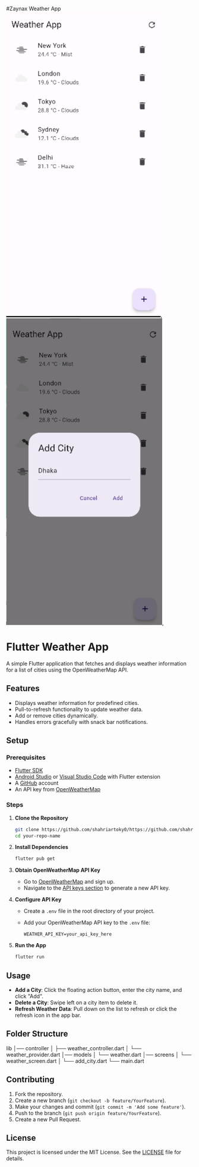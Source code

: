 #Zaynax Weather App
![Initial!](AppView_1.png),
![Second Page](AppView_2.png),
# Flutter Weather App

A simple Flutter application that fetches and displays weather information for a list of cities using the OpenWeatherMap API.

## Features

- Displays weather information for predefined cities.
- Pull-to-refresh functionality to update weather data.
- Add or remove cities dynamically.
- Handles errors gracefully with snack bar notifications.

## Setup

### Prerequisites

- [Flutter SDK](https://flutter.dev/docs/get-started/install)
- [Android Studio](https://developer.android.com/studio) or [Visual Studio Code](https://code.visualstudio.com/) with Flutter extension
- A [GitHub](https://github.com/) account
- An API key from [OpenWeatherMap](https://openweathermap.org/)

### Steps

1. **Clone the Repository**

    ```bash
    git clone https://github.com/shahriartoky0/https://github.com/shahriartoky0/zaynax_weather/tree/master.git
    cd your-repo-name
    ```

2. **Install Dependencies**

    ```bash
    flutter pub get
    ```

3. **Obtain OpenWeatherMap API Key**

    - Go to [OpenWeatherMap](https://openweathermap.org/) and sign up.
    - Navigate to the [API keys section](https://home.openweathermap.org/api_keys) to generate a new API key.

4. **Configure API Key**

    - Create a `.env` file in the root directory of your project.
    - Add your OpenWeatherMap API key to the `.env` file:

      ```plaintext
      WEATHER_API_KEY=your_api_key_here
      ```

5. **Run the App**

    ```bash
    flutter run
    ```

## Usage

- **Add a City**: Click the floating action button, enter the city name, and click "Add".
- **Delete a City**: Swipe left on a city item to delete it.
- **Refresh Weather Data**: Pull down on the list to refresh or click the refresh icon in the app bar.

## Folder Structure

lib
│── controller
│ ├── weather_controller.dart
│ └── weather_provider.dart
│── models
│ └── weather.dart
│── screens
│ └── weather_screen.dart
│ └── add_city.dart
└── main.dart

## Contributing

1. Fork the repository.
2. Create a new branch (`git checkout -b feature/YourFeature`).
3. Make your changes and commit (`git commit -m 'Add some feature'`).
4. Push to the branch (`git push origin feature/YourFeature`).
5. Create a new Pull Request.

## License

This project is licensed under the MIT License. See the [LICENSE](LICENSE) file for details.
